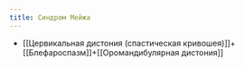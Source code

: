 ```yaml
---
title: Синдром Мейжа
---
```


- [[Цервикальная дистония (спастическая кривошея)]]+[[Блефароспазм]]+[[Оромандибулярная дистония]]
